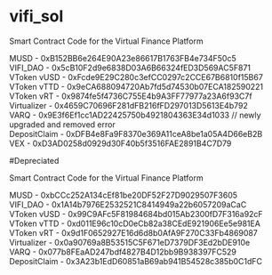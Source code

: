 # vifi_sol
Smart Contract Code for the Virtual Finance Platform

MUSD          -        0xB152BB6e264E90A23e86617B1763FB4e734F50c5<br />
VIFI_DAO      -        0x5cB10F2d9e6838D03A6B66324fED3D569AC5F871<br />
VToken vUSD   -        0xFcde9E29C280c3efCC0297c2CCE67B6810f15B67<br />
VToken vTTD   -        0x9eCA688094720Ab7fd5d74530b07ECA182590221<br />
VToken vRT    -        0x9874fe5f4736C755E4b9A3FF77977a23A6f93C7f<br />
Virtualizer   -        0x4659C70696F281dFB216fFD297013D5613E4b792<br />
VARQ          -        0x9E3f6Ef1cc1AD22425750b4921804363E34d1033 // newly upgraded and removed error<br /> 
DepositClaim  -        0xDFB4e8Fa9F8370e369A11ceA8be1a05A4D66eB2B<br />
VEX           -        0xD3AD0258d0929d30F40b5f3516FAE2891B4C7D79<br />

#Depreciated

Smart Contract Code for the Virtual Finance Platform

MUSD          -        0xbCCc252A134cEf81be20DF52F27D9029507F3605<br />
VIFI_DAO      -        0x1A14b7976E2532521C8414949a22b6057209aCaC<br />
VToken vUSD   -        0x99C9AFc5F81984684bd015Ab2300fD7F316a92cF<br />
VToken vTTD   -        0xd011E96c10cD0eCb82a38CEdE921906Ee5e981EA<br />
VToken vRT    -        0x9d1F0652927E16d6d8b0AfA9F270C33Fb4869087<br />
Virtualizer   -        0x0a90769a8B53515C5F671eD7379DF3Ed2bDE910e<br />
VARQ          -        0x077b8FEaAD247bdf4827B4D12bb9B938397FC529<br />
DepositClaim  -        0x3A23b1EdD60851aB69ab941B54528c385b0C1dFC<br />
